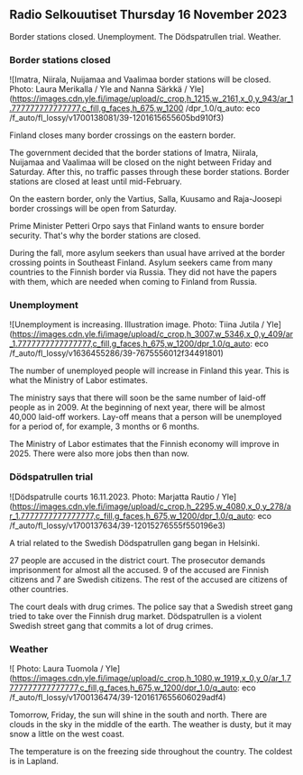 ## Radio Selkouutiset Thursday 16 November 2023

Border stations closed. Unemployment. The Dödspatrullen trial. Weather.

### Border stations closed

![Imatra, Niirala, Nuijamaa and Vaalimaa border stations will be closed. Photo: Laura Merikalla / Yle and Nanna Särkkä / Yle](https://images.cdn.yle.fi/image/upload/c_crop,h_1215,w_2161,x_0,y_943/ar_1.777777777777777,c_fill,g_faces,h_675,w_1200 /dpr_1.0/q_auto: eco /f_auto/fl_lossy/v1700138081/39-1201615655605bd910f3)

Finland closes many border crossings on the eastern border.

The government decided that the border stations of Imatra, Niirala, Nuijamaa and Vaalimaa will be closed on the night between Friday and Saturday. After this, no traffic passes through these border stations. Border stations are closed at least until mid-February.

On the eastern border, only the Vartius, Salla, Kuusamo and Raja-Joosepi border crossings will be open from Saturday.

Prime Minister Petteri Orpo says that Finland wants to ensure border security. That's why the border stations are closed.

During the fall, more asylum seekers than usual have arrived at the border crossing points in Southeast Finland. Asylum seekers came from many countries to the Finnish border via Russia. They did not have the papers with them, which are needed when coming to Finland from Russia.

### Unemployment

![Unemployment is increasing. Illustration image. Photo: Tiina Jutila / Yle](https://images.cdn.yle.fi/image/upload/c_crop,h_3007,w_5346,x_0,y_409/ar_1.7777777777777777,c_fill,g_faces,h_675,w_1200/dpr_1.0/q_auto: eco /f_auto/fl_lossy/v1636455286/39-7675556012f34491801)

The number of unemployed people will increase in Finland this year. This is what the Ministry of Labor estimates.

The ministry says that there will soon be the same number of laid-off people as in 2009. At the beginning of next year, there will be almost 40,000 laid-off workers. Lay-off means that a person will be unemployed for a period of, for example, 3 months or 6 months.

The Ministry of Labor estimates that the Finnish economy will improve in 2025. There were also more jobs then than now.

### Dödspatrullen trial

![Dödspatrulle courts 16.11.2023. Photo: Marjatta Rautio / Yle](https://images.cdn.yle.fi/image/upload/c_crop,h_2295,w_4080,x_0,y_278/ar_1.7777777777777777,c_fill,g_faces,h_675,w_1200/dpr_1.0/q_auto: eco /f_auto/fl_lossy/v1700137634/39-12015276555f550196e3)

A trial related to the Swedish Dödspatrullen gang began in Helsinki.

27 people are accused in the district court. The prosecutor demands imprisonment for almost all the accused. 9 of the accused are Finnish citizens and 7 are Swedish citizens. The rest of the accused are citizens of other countries.

The court deals with drug crimes. The police say that a Swedish street gang tried to take over the Finnish drug market. Dödspatrullen is a violent Swedish street gang that commits a lot of drug crimes.

### Weather

![ Photo: Laura Tuomola / Yle](https://images.cdn.yle.fi/image/upload/c_crop,h_1080,w_1919,x_0,y_0/ar_1.7777777777777777,c_fill,g_faces,h_675,w_1200/dpr_1.0/q_auto: eco /f_auto/fl_lossy/v1700136474/39-1201617655606029adf4)

Tomorrow, Friday, the sun will shine in the south and north. There are clouds in the sky in the middle of the earth. The weather is dusty, but it may snow a little on the west coast.

The temperature is on the freezing side throughout the country. The coldest is in Lapland.
